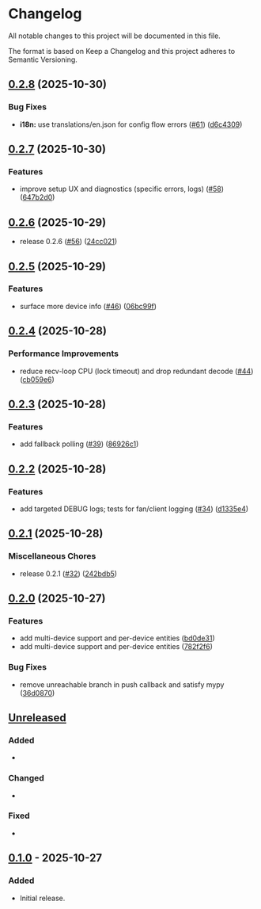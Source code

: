 # Changelog

All notable changes to this project will be documented in this file.

The format is based on Keep a Changelog and this project adheres to Semantic Versioning.

## [0.2.8](https://github.com/tjbaker/homeassistant-fansync/compare/0.2.7...0.2.8) (2025-10-30)


### Bug Fixes

* **i18n:** use translations/en.json for config flow errors ([#61](https://github.com/tjbaker/homeassistant-fansync/issues/61)) ([d6c4309](https://github.com/tjbaker/homeassistant-fansync/commit/d6c430999aafba14b5cdcc995649ca287f1d143c))

## [0.2.7](https://github.com/tjbaker/homeassistant-fansync/compare/0.2.6...0.2.7) (2025-10-30)


### Features

* improve setup UX and diagnostics (specific errors, logs) ([#58](https://github.com/tjbaker/homeassistant-fansync/issues/58)) ([647b2d0](https://github.com/tjbaker/homeassistant-fansync/commit/647b2d0f261eff9f9db336c39d3fefd2696d2f9e))

## [0.2.6](https://github.com/tjbaker/homeassistant-fansync/compare/v0.2.5...0.2.6) (2025-10-29)


* release 0.2.6 ([#56](https://github.com/tjbaker/homeassistant-fansync/issues/56)) ([24cc021](https://github.com/tjbaker/homeassistant-fansync/commit/24cc021e2975dc84eeeea1e7e6dcbe371e3f0cf3))

## [0.2.5](https://github.com/tjbaker/homeassistant-fansync/compare/v0.2.4...v0.2.5) (2025-10-29)


### Features

* surface more device info ([#46](https://github.com/tjbaker/homeassistant-fansync/issues/46)) ([06bc99f](https://github.com/tjbaker/homeassistant-fansync/commit/06bc99f1259aea1857d13d3458fe0c1702a6f4fe))

## [0.2.4](https://github.com/tjbaker/homeassistant-fansync/compare/v0.2.3...v0.2.4) (2025-10-28)


### Performance Improvements

* reduce recv-loop CPU (lock timeout) and drop redundant decode ([#44](https://github.com/tjbaker/homeassistant-fansync/issues/44)) ([cb059e6](https://github.com/tjbaker/homeassistant-fansync/commit/cb059e6ef04b45f8b80d789b5417df29fa12feb4))

## [0.2.3](https://github.com/tjbaker/homeassistant-fansync/compare/v0.2.2...v0.2.3) (2025-10-28)


### Features

* add fallback polling ([#39](https://github.com/tjbaker/homeassistant-fansync/issues/39)) ([86926c1](https://github.com/tjbaker/homeassistant-fansync/commit/86926c11dd4afceabc8421f0af38a2c77a709dfe))

## [0.2.2](https://github.com/tjbaker/homeassistant-fansync/compare/v0.2.1...v0.2.2) (2025-10-28)


### Features

* add targeted DEBUG logs; tests for fan/client logging ([#34](https://github.com/tjbaker/homeassistant-fansync/issues/34)) ([d1335e4](https://github.com/tjbaker/homeassistant-fansync/commit/d1335e4051a5a9cc298d4d87f382a5bdfc38afba))

## [0.2.1](https://github.com/tjbaker/homeassistant-fansync/compare/v0.2.0...v0.2.1) (2025-10-28)


### Miscellaneous Chores

* release 0.2.1 ([#32](https://github.com/tjbaker/homeassistant-fansync/issues/32)) ([242bdb5](https://github.com/tjbaker/homeassistant-fansync/commit/242bdb5a6e6ba869a202bf03fdb98e0e9708adfc))

## [0.2.0](https://github.com/tjbaker/homeassistant-fansync/compare/0.1.0...v0.2.0) (2025-10-27)


### Features

* add multi-device support and per-device entities ([bd0de31](https://github.com/tjbaker/homeassistant-fansync/commit/bd0de31f755edd234dfd32e762f1c445a638e962))
* add multi-device support and per-device entities ([782f2f6](https://github.com/tjbaker/homeassistant-fansync/commit/782f2f6b38a1922537382016a45654c38688c982))


### Bug Fixes

* remove unreachable branch in push callback and satisfy mypy ([36d0870](https://github.com/tjbaker/homeassistant-fansync/commit/36d087034cf86213f277061da5228b3b16409484))

## [Unreleased]

### Added
- 

### Changed
- 

### Fixed
- 

## [0.1.0] - 2025-10-27
### Added
- Initial release.

[Unreleased]: https://github.com/tjbaker/homeassistant-fansync/compare/v0.1.0...HEAD
[0.1.0]: https://github.com/tjbaker/homeassistant-fansync/releases/tag/v0.1.0
